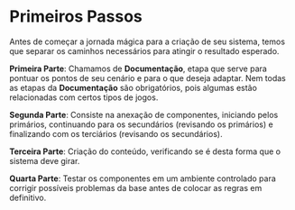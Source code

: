 # Primeiros Passos

Antes de começar a jornada mágica para a criação de seu sistema, temos que separar os caminhos necessários para atingir o resultado esperado.

**Primeira Parte**: Chamamos de **Documentação**, etapa que serve para pontuar os pontos de seu cenário e para o que deseja adaptar. Nem todas as etapas da **Documentação** são obrigatórios, pois algumas estão relacionadas com certos tipos de jogos.

**Segunda Parte**: Consiste na anexação de componentes, iniciando pelos primários, continuando para os secundários (revisando os primários) e finalizando com os terciários (revisando os secundários).

**Terceira Parte**: Criação do conteúdo, verificando se é desta forma que o sistema deve girar.

**Quarta Parte**: Testar os componentes em um ambiente controlado para corrigir possíveis problemas da base antes de colocar as regras em definitivo.
